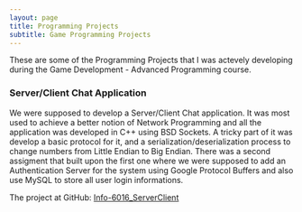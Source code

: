```yaml
---
layout: page
title: Programming Projects
subtitle: Game Programming Projects
---
```


These are some of the Programming Projects that I was actevely developing during the Game Development - Advanced Programming course.

### Server/Client Chat Application

We were supposed to develop a Server/Client Chat application. It was most used to achieve a better notion of Network Programming and all the application was developed in C++ using BSD Sockets. A tricky part of it was develop a basic protocol for it, and a serialization/deserialization process to change numbers from Little Endian to Big Endian. 
There was a second assigment that built upon the first one where we were supposed to add an Authentication Server for the system using Google Protocol Buffers and also use MySQL to store all user login informations.

The project at GitHub: [Info-6016_ServerClient](https://github.com/amengol/Info-6016_ServerClient)
